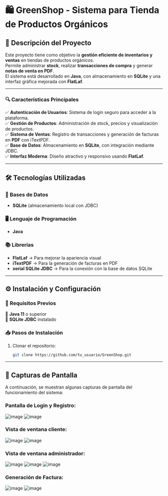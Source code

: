 # 🛍️ GreenShop - Sistema para Tienda de Productos Orgánicos  

## 🔗 Descripción del Proyecto  
Este proyecto tiene como objetivo la **gestión eficiente de inventarios y ventas** en tiendas de productos orgánicos.  
Permite administrar **stock**, realizar **transacciones de compra** y generar **notas de venta en PDF**.  
El sistema está desarrollado en **Java**, con almacenamiento en **SQLite** y una interfaz gráfica mejorada con **FlatLaf**.  

---

### 🔍 Características Principales  
✅ **Autenticación de Usuarios**: Sistema de login seguro para acceder a la plataforma.  
✅ **Gestión de Productos**: Administración de stock, precios y visualización de productos.  
✅ **Sistema de Ventas**: Registro de transacciones y generación de facturas en **PDF** con iTextPDF.  
✅ **Base de Datos**: Almacenamiento en **SQLite**, con integración mediante JDBC.  
✅ **Interfaz Moderna**: Diseño atractivo y responsivo usando **FlatLaf**.  

---

## 🛠️ Tecnologías Utilizadas  

### 📌 Bases de Datos  
- **SQLite** (almacenamiento local con JDBC)  

### 🖥️ Lenguaje de Programación  
- **Java**  

### 📚 Librerías  
- **FlatLaf** → Para mejorar la apariencia visual  
- **iTextPDF** → Para la generación de facturas en PDF  
- **xerial SQLite JDBC** → Para la conexión con la base de datos SQLite  

---

## ⚙️ Instalación y Configuración  

### 📌 Requisitos Previos  
🔹 **Java 11** o superior  
🔹 **SQLite JDBC** instalado  

### 📥 Pasos de Instalación  
1. Clonar el repositorio:  
   ```bash
   git clone https://github.com/tu_usuario/GreenShop.git
---
## 📸 Capturas de Pantalla
A continuación, se muestran algunas capturas de pantalla del funcionamiento del sistema:
### Pantalla de Login y Registro:
![image](https://github.com/user-attachments/assets/edbd61aa-6d4b-492a-bb21-83cf411d3537)
![image](https://github.com/user-attachments/assets/9935e155-711c-462e-bb96-6320cb24125c)
### Vista de ventana cliente:
![image](https://github.com/user-attachments/assets/f9602869-4741-4089-b0df-6a533fa19e03)
![image](https://github.com/user-attachments/assets/98bbb4bd-7e6e-462b-849c-30d1da18dec0)
### Vista de ventana administrador:
![image](https://github.com/user-attachments/assets/3e4bb52b-ccfa-441b-9686-e06d5555bc0a)
![image](https://github.com/user-attachments/assets/30217cd1-2b8c-456b-9987-4ed09d4af511)
![image](https://github.com/user-attachments/assets/c5c72f35-011a-4fc9-b9cf-0839a4b36b35)
### Generación de Factura:
![image](https://github.com/user-attachments/assets/68b97320-56f1-47bb-aa06-5e7469a93e8c)
![image](https://github.com/user-attachments/assets/99220680-e657-493a-972d-2d81ccc477e8)



